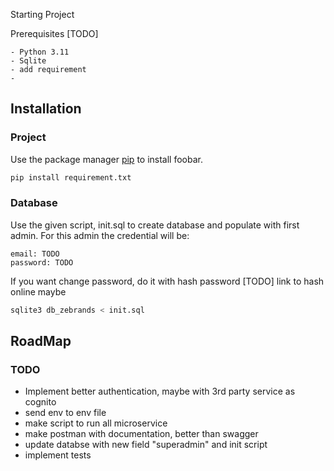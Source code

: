 Starting Project

Prerequisites [TODO]

    - Python 3.11
    - Sqlite
    - add requirement
    -

## Installation
### Project

Use the package manager [pip](https://pip.pypa.io/en/stable/) to install foobar.

```bash
pip install requirement.txt
```

### Database

Use the given script, init.sql to create database and populate with first admin. For this admin the credential will be:
```
email: TODO
password: TODO
```
If you want change password, do it with hash password [TODO] link to hash online maybe

```bash
sqlite3 db_zebrands < init.sql
```

## RoadMap
### TODO
* Implement better authentication, maybe with 3rd party service as cognito
* send env to env file
* make script to run all microservice
* make postman with documentation, better than swagger
* update databse with new field "superadmin" and init script
* implement tests